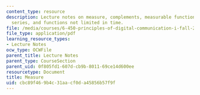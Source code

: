 ```yaml
---
content_type: resource
description: Lecture notes on measure, complements, measurable functions, Fourier
  series, and functions not limited in time.
file: /media/courses/6-450-principles-of-digital-communication-i-fall-2009/cbc89f469b4c31aacf0da45856b57f9f_MIT6_450F09_slide08.pdf
file_type: application/pdf
learning_resource_types:
- Lecture Notes
ocw_type: OCWFile
parent_title: Lecture Notes
parent_type: CourseSection
parent_uid: 0f805fd1-607d-cb9b-8011-69ce14d600ee
resourcetype: Document
title: Measure
uid: cbc89f46-9b4c-31aa-cf0d-a45856b57f9f
---
```

